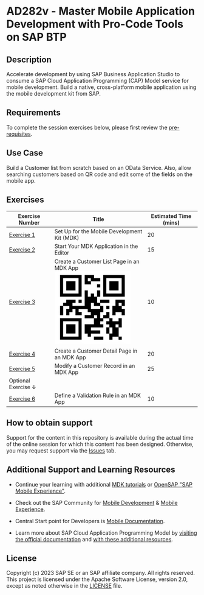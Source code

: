 # AD282v - Master Mobile Application Development with Pro-Code Tools on SAP BTP

## Description
Accelerate development by using SAP Business Application Studio to consume a SAP Cloud Application Programming (CAP) Model service for mobile development. Build a native, cross-platform mobile application using the mobile development kit from SAP.

## Requirements
To complete the session exercises below, please first review the [pre-requisites](https://developers.sap.com/group.mobile-dev-kit-setup.html).

## Use Case

Build a Customer list from scratch based on an OData Service. Also, allow searching customers based on QR code and edit some of the fields on the mobile app.

## Exercises
| Exercise Number | Title                                           | Estimated Time (mins) |
| --------------- | -----------------------------------------------| ------------------- |
| [Exercise 1](https://developers.sap.com/group.mobile-dev-kit-setup.html) | Set Up for the Mobile Development Kit (MDK) | 20 |
| [Exercise 2](https://developers.sap.com/tutorials/cp-mobile-dev-kit-offline-app.html) | Start Your MDK Application in the Editor | 15 |
| [Exercise 3](https://developers.sap.com/tutorials/cp-mobile-dev-kit-list-page.html) | Create a Customer List Page in an MDK App <br>  <img src="images/qr.jpg" alt="QR Code to Scan" width="200"/>| 10 |
| [Exercise 4](https://developers.sap.com/tutorials/cp-mobile-dev-kit-detail-page.html) | Create a Customer Detail Page in an MDK App | 20 |
| [Exercise 5](https://developers.sap.com/tutorials/cp-mobile-dev-kit-edit-customer.html) | Modify a Customer Record in an MDK App | 25 |
| Optional Exercise ↓ |                                                 |                     |
| [Exercise 6](https://developers.sap.com/tutorials/cp-mobile-dev-kit-add-validation.html) | Define a Validation Rule in an MDK App | 10 |



## How to obtain support
Support for the content in this repository is available during the actual time of the online session for which this content has been designed. Otherwise, you may request support via the [Issues](../../issues) tab.

## Additional Support and Learning Resources
- Continue your learning with additional [MDK tutorials](https://help.sap.com/doc/f53c64b93e5140918d676b927a3cd65b/Cloud/en-US/docs-en/guides/getting-started/mdk/overview.html#tutorials) or [OpenSAP "SAP Mobile Experience"](https://open.sap.com/courses/mobile4).

- Check out the SAP Community for [Mobile Development](https://community.sap.com/topics/mobile-technology) & [Mobile Experience](https://community.sap.com/topics/mobile-experience).

- Central Start point for Developers is [Mobile Documentation](https://help.sap.com/doc/f53c64b93e5140918d676b927a3cd65b/Cloud/en-US/docs-en/index.html).
  
- Learn more about SAP Cloud Application Programming Model by [visiting the official documentation](https://cap.cloud.sap/docs/) and [with these additional resources](https://cap.cloud.sap/docs/resources/).

## License
Copyright (c) 2023 SAP SE or an SAP affiliate company. All rights reserved. This project is licensed under the Apache Software License, version 2.0, except as noted otherwise in the [LICENSE](LICENSES/Apache-2.0.txt) file.
